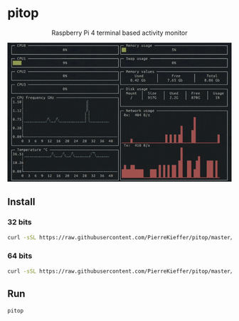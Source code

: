 # pitop 
<div align="center">

Raspberry Pi 4 terminal based activity monitor


<img src="./assets/pitop.gif" />

</div>

## Install 
### 32 bits 
```bash 
curl -sSL https://raw.githubusercontent.com/PierreKieffer/pitop/master/install/install_pitop32.sh | bash
```
### 64 bits 
```bash 
curl -sSL https://raw.githubusercontent.com/PierreKieffer/pitop/master/install/install_pitop64.sh | bash
```

## Run 
```bash
pitop
```


